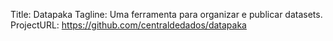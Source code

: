 Title: Datapaka
Tagline: Uma ferramenta para organizar e publicar datasets.
ProjectURL: https://github.com/centraldedados/datapaka



